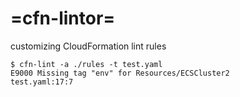 # =cfn-lintor=
customizing CloudFormation lint rules

```
$ cfn-lint -a ./rules -t test.yaml
E9000 Missing tag "env" for Resources/ECSCluster2
test.yaml:17:7
```
